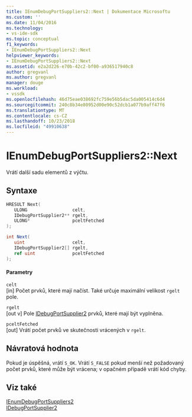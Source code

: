 ```yaml
---
title: IEnumDebugPortSuppliers2::Next | Dokumentace Microsoftu
ms.custom: ''
ms.date: 11/04/2016
ms.technology:
- vs-ide-sdk
ms.topic: conceptual
f1_keywords:
- IEnumDebugPortSuppliers2::Next
helpviewer_keywords:
- IEnumDebugPortSuppliers2::Next
ms.assetid: e2a2d226-e70b-42c2-bf00-a936517940c8
author: gregvanl
ms.author: gregvanl
manager: douge
ms.workload:
- vssdk
ms.openlocfilehash: 46d75eae038692fc759e56b5dac5da005414c6d4
ms.sourcegitcommit: 240c8b34e80952d00e90c52dcb1a077b9aff47f6
ms.translationtype: MT
ms.contentlocale: cs-CZ
ms.lasthandoff: 10/23/2018
ms.locfileid: "49910638"
---
```

# <a name="ienumdebugportsuppliers2next"></a>IEnumDebugPortSuppliers2::Next
Vrátí další sadu elementů z výčtu.  
  
## <a name="syntax"></a>Syntaxe  
  
```cpp  
HRESULT Next(  
   ULONG                 celt,  
   IDebugPortSupplier2** rgelt,  
   ULONG*                pceltFetched  
);  
```  
  
```csharp  
int Next(  
   uint                  celt,  
   IDebugPortSupplier2[] rgelt,  
   ref uint              pceltFetched  
);  
```  
  
#### <a name="parameters"></a>Parametry  
 `celt`  
 [in] Počet prvků, které mají načíst. Také určuje maximální velikost `rgelt` pole.  
  
 `rgelt`  
 [out v] Pole [IDebugPortSupplier2](../../../extensibility/debugger/reference/idebugportsupplier2.md) prvků, které mají být vyplněna.  
  
 `pceltFetched`  
 [out] Vrátí počet prvků ve skutečnosti vrácených v `rgelt`.  
  
## <a name="return-value"></a>Návratová hodnota  
 Pokud je úspěšná, vrátí `S_OK`. Vrátí `S_FALSE` pokud menší než požadovaný počet prvků, které může být vrácena; v opačném případě vrátí kód chyby.  
  
## <a name="see-also"></a>Viz také  
 [IEnumDebugPortSuppliers2](../../../extensibility/debugger/reference/ienumdebugportsuppliers2.md)   
 [IDebugPortSupplier2](../../../extensibility/debugger/reference/idebugportsupplier2.md)